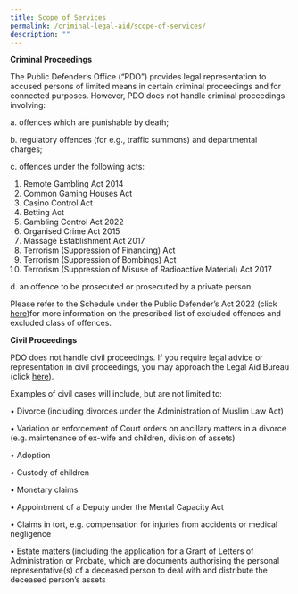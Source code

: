 ```yaml
---
title: Scope of Services
permalink: /criminal-legal-aid/scope-of-services/
description: ""
---
```

**Criminal Proceedings**

The Public Defender’s Office (“PDO”) provides legal representation to accused persons of limited means in certain criminal proceedings and for connected purposes. However, PDO does not handle criminal proceedings involving:

a. offences which are punishable by death;

b.	regulatory offences (for e.g., traffic summons) and departmental charges;

c.	offences under the following acts:

1.	Remote Gambling Act 2014
2.	Common Gaming Houses Act
3.	Casino Control Act
4.	Betting Act
5.	Gambling Control Act 2022
6.	Organised Crime Act 2015
7.	Massage Establishment Act 2017
8.	Terrorism (Suppression of Financing) Act
9.	Terrorism (Suppression of Bombings) Act
10.	Terrorism (Suppression of Misuse of Radioactive Material) Act 2017

d.	an offence to be prosecuted or prosecuted by a private person.


Please refer to the Schedule under the Public Defender’s Act 2022 (click [here](https://sso.agc.gov.sg/Bills-Supp/17-2022/Published/20220704?DocDate=20220704))for more information on the prescribed list of excluded offences and excluded class of offences.
	

**Civil Proceedings**
	
PDO does not handle civil proceedings.
If you require legal advice or representation in civil proceedings, you may approach the Legal Aid Bureau (click [here](https://lab.mlaw.gov.sg/)).
	
Examples of civil cases will include, but are not limited to:
	
•	Divorce (including divorces under the Administration of Muslim Law Act)
	
•	Variation or enforcement of Court orders on ancillary matters in a divorce (e.g. maintenance of ex-wife and children, division of assets)
	
•	Adoption
	
•	Custody of children
	
•	Monetary claims
	
•	Appointment of a Deputy under the Mental Capacity Act
	
•	Claims in tort, e.g. compensation for injuries from accidents or medical negligence
	
•	Estate matters (including the application for a Grant of Letters of Administration or Probate, which are documents authorising the personal representative(s) of a deceased person to deal with and distribute the deceased person’s assets